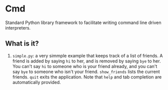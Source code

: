 # Cmd

Standard Python library framework to facilitate writing command line
driven interpreters.

## What is it?

1. `simple.py`: a very simmple example that keeps track of a list of
    friends.  A friend is added by saying `hi` to her, and is removed by
    saying `bye` to her.  You can't say `hi` to someone who is your friend
    already, and you can't say `bye` to someone who isn't your friend.
    `show_friends` lists the current friends.  `quit` exits the
    application.  Note that `help` and tab completion are automatically
    provided.
